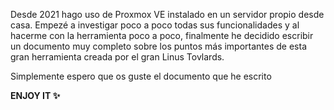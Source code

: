 Desde 2021 hago uso de Proxmox VE instalado en un servidor propio desde casa. Empezé a investigar poco a poco todas sus funcionalidades y al hacerme con la herramienta poco a poco, finalmente he decidido escribir un documento muy completo sobre los puntos más importantes de esta gran herramienta creada por el gran Linus Tovlards.

Simplemente espero que os guste el documento que he escrito

**ENJOY IT ✨**

